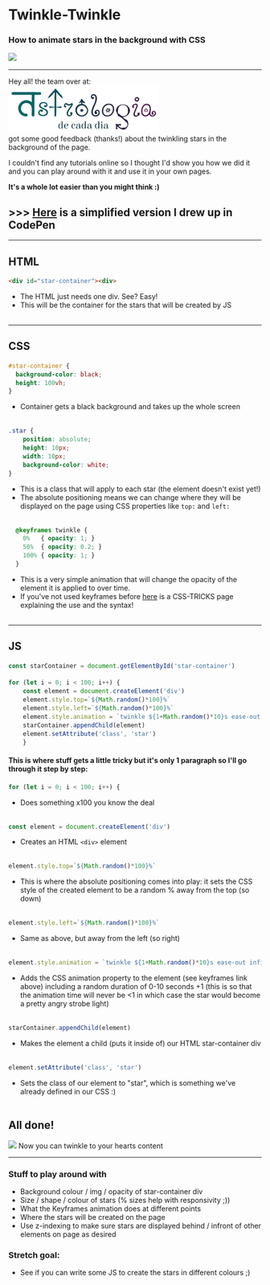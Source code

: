 # Twinkle-Twinkle

### How to animate stars in the background with CSS

<img src="https://media.giphy.com/media/3ohs4oWkzyVeVgTwKQ/giphy.gif" height="200">

<hr>

Hey all! the team over at:  
[![Foo](astrologia-logo.png)](https://fac21.github.io/week-2-astrologia-de-cada-dia/)  
got some good feedback (thanks!) about the twinkling stars in the background of the page.

I couldn't find any tutorials online so I thought I'd show you how we did it and you can play around with it and use it in your own pages.

**It's a whole lot easier than you might think :)**

## >>> [Here](https://codepen.io/2sexi4skool/pen/mdOZaqw) is a simplified version I drew up in CodePen
<hr>

## HTML

```html
<div id="star-container"><div>
```
- The HTML just needs one div. See? Easy! 
- This will be the container for the stars that will be created by JS
<br><br>
<hr>

## CSS

```css
#star-container {
  background-color: black;
  height: 100vh;
}
```
- Container gets a black background and takes up the whole screen
<br><br>
```css
.star {
    position: absolute;
    height: 10px;
    width: 10px;
    background-color: white;
}
```

- This is a class that will apply to each star (the element doesn't exist yet!)
- The absolute positioning means we can change where they will be displayed on the page using CSS properties like `top:` and `left:`
<br><br>
```css
  @keyframes twinkle {
    0%   { opacity: 1; }
    50%  { opacity: 0.2; }
    100% { opacity: 1; }
  }
```
- This is a very simple animation that will change the opacity of the element it is applied to over time.
- If you've not used keyframes before  [here](https://css-tricks.com/almanac/properties/a/animation/) is a CSS-TRICKS page explaining the use and the syntax! 
<br><br>
<hr>

## JS

```javascript
const starContainer = document.getElementById('star-container')

for (let i = 0; i < 100; i++) {
    const element = document.createElement('div')
    element.style.top=`${Math.random()*100}%`
    element.style.left=`${Math.random()*100}%`
    element.style.animation = `twinkle ${1+Math.random()*10}s ease-out infinite`
    starContainer.appendChild(element)
    element.setAttribute('class', 'star')
    }
```

#### This is where stuff gets a little tricky but it's only 1 paragraph so I'll go through it step by step:

```javascript 
for (let i = 0; i < 100; i++) { 
```
- Does something x100 you know the deal
<br><br>

```javascript 
const element = document.createElement('div') 
```
- Creates an HTML `<div>` element
<br><br>

```javascript 
element.style.top=`${Math.random()*100}%` 
```
- This is where the absolute positioning comes into play: it sets the CSS style of the created element to be a random % away from the top (so down)
<br><br>
```javascript 
element.style.left=`${Math.random()*100}%` 
```
- Same as above, but away from the left (so right)
<br><br>
```javascript 
element.style.animation = `twinkle ${1+Math.random()*10}s ease-out infinite` 
```
- Adds the CSS animation property to the element (see keyframes link above) including a random duration of 0-10 seconds +1 (this is so that the animation time will never be <1 in which case the star would become a pretty angry strobe light) 
<br><br>
```javascript 
starContainer.appendChild(element) 
```
- Makes the element a child (puts it inside of) our HTML star-container div
<br><br>
```javascript 
element.setAttribute('class', 'star') 
```
- Sets the class of our element to "star", which is something we've already defined in our CSS :)
<br><br>
## All done!

<img src="https://media.giphy.com/media/Yr00rD28UDqKI/giphy.gif" height="200">
Now you can twinkle to your hearts content

<hr>

### Stuff to play around with

- Background colour / img / opacity of star-container div
- Size / shape / colour of stars (% sizes help with responsivity ;))
- What the Keyframes animation does at different points
- Where the stars will be created on the page
- Use z-indexing to make sure stars are displayed behind / infront of other elements on page as desired

### Stretch goal:

- See if you can write some JS to create the stars in different colours ;)

